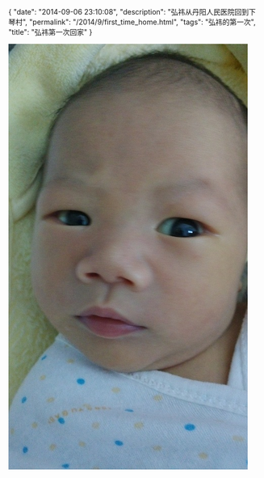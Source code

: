 {
  "date": "2014-09-06 23:10:08",
  "description": "弘祎从丹阳人民医院回到下琴村",
  "permalink": "/2014/9/first_time_home.html",
  "tags": "弘祎的第一次",
  "title": "弘祎第一次回家"
}

![](/image/IMG_20140905_161037.jpg)